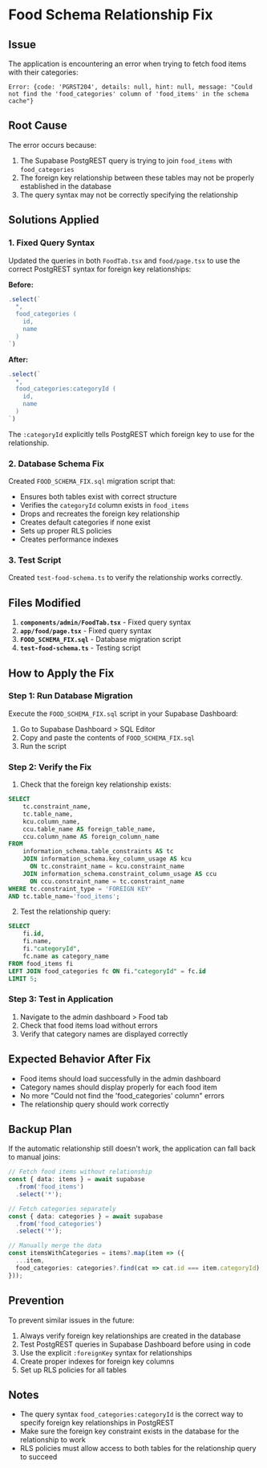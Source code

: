 # Food Schema Relationship Fix

## Issue
The application is encountering an error when trying to fetch food items with their categories:

```
Error: {code: 'PGRST204', details: null, hint: null, message: "Could not find the 'food_categories' column of 'food_items' in the schema cache"}
```

## Root Cause
The error occurs because:
1. The Supabase PostgREST query is trying to join `food_items` with `food_categories`
2. The foreign key relationship between these tables may not be properly established in the database
3. The query syntax may not be correctly specifying the relationship

## Solutions Applied

### 1. Fixed Query Syntax
Updated the queries in both `FoodTab.tsx` and `food/page.tsx` to use the correct PostgREST syntax for foreign key relationships:

**Before:**
```typescript
.select(`
  *,
  food_categories (
    id,
    name
  )
`)
```

**After:**
```typescript
.select(`
  *,
  food_categories:categoryId (
    id,
    name
  )
`)
```

The `:categoryId` explicitly tells PostgREST which foreign key to use for the relationship.

### 2. Database Schema Fix
Created `FOOD_SCHEMA_FIX.sql` migration script that:
- Ensures both tables exist with correct structure
- Verifies the `categoryId` column exists in `food_items`
- Drops and recreates the foreign key relationship
- Creates default categories if none exist
- Sets up proper RLS policies
- Creates performance indexes

### 3. Test Script
Created `test-food-schema.ts` to verify the relationship works correctly.

## Files Modified

1. **`components/admin/FoodTab.tsx`** - Fixed query syntax
2. **`app/food/page.tsx`** - Fixed query syntax
3. **`FOOD_SCHEMA_FIX.sql`** - Database migration script
4. **`test-food-schema.ts`** - Testing script

## How to Apply the Fix

### Step 1: Run Database Migration
Execute the `FOOD_SCHEMA_FIX.sql` script in your Supabase Dashboard:
1. Go to Supabase Dashboard > SQL Editor
2. Copy and paste the contents of `FOOD_SCHEMA_FIX.sql`
3. Run the script

### Step 2: Verify the Fix
1. Check that the foreign key relationship exists:
```sql
SELECT 
    tc.constraint_name, 
    tc.table_name, 
    kcu.column_name, 
    ccu.table_name AS foreign_table_name,
    ccu.column_name AS foreign_column_name 
FROM 
    information_schema.table_constraints AS tc 
    JOIN information_schema.key_column_usage AS kcu
      ON tc.constraint_name = kcu.constraint_name
    JOIN information_schema.constraint_column_usage AS ccu
      ON ccu.constraint_name = tc.constraint_name
WHERE tc.constraint_type = 'FOREIGN KEY' 
AND tc.table_name='food_items';
```

2. Test the relationship query:
```sql
SELECT 
    fi.id, 
    fi.name, 
    fi."categoryId",
    fc.name as category_name
FROM food_items fi
LEFT JOIN food_categories fc ON fi."categoryId" = fc.id
LIMIT 5;
```

### Step 3: Test in Application
1. Navigate to the admin dashboard > Food tab
2. Check that food items load without errors
3. Verify that category names are displayed correctly

## Expected Behavior After Fix
- Food items should load successfully in the admin dashboard
- Category names should display properly for each food item
- No more "Could not find the 'food_categories' column" errors
- The relationship query should work correctly

## Backup Plan
If the automatic relationship still doesn't work, the application can fall back to manual joins:

```typescript
// Fetch food items without relationship
const { data: items } = await supabase
  .from('food_items')
  .select('*');

// Fetch categories separately
const { data: categories } = await supabase
  .from('food_categories')
  .select('*');

// Manually merge the data
const itemsWithCategories = items?.map(item => ({
  ...item,
  food_categories: categories?.find(cat => cat.id === item.categoryId)
}));
```

## Prevention
To prevent similar issues in the future:
1. Always verify foreign key relationships are created in the database
2. Test PostgREST queries in Supabase Dashboard before using in code
3. Use the explicit `:foreignKey` syntax for relationships
4. Create proper indexes for foreign key columns
5. Set up RLS policies for all tables

## Notes
- The query syntax `food_categories:categoryId` is the correct way to specify foreign key relationships in PostgREST
- Make sure the foreign key constraint exists in the database for the relationship to work
- RLS policies must allow access to both tables for the relationship query to succeed
